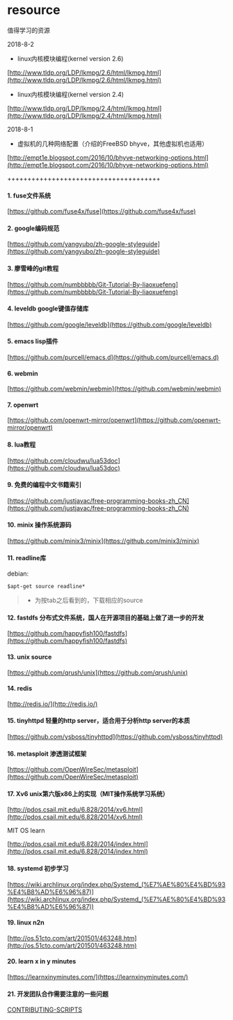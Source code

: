 # resource
值得学习的资源

2018-8-2

  - linux内核模块编程(kernel version 2.6)

[http://www.tldp.org/LDP/lkmpg/2.6/html/lkmpg.html](http://www.tldp.org/LDP/lkmpg/2.6/html/lkmpg.html)

  - linux内核模块编程(kernel version 2.4)

[http://www.tldp.org/LDP/lkmpg/2.4/html/lkmpg.html](http://www.tldp.org/LDP/lkmpg/2.4/html/lkmpg.html)

2018-8-1

  - 虚拟机的几种网络配置（介绍的FreeBSD bhyve，其他虚拟机也适用）

[http://empt1e.blogspot.com/2016/10/bhyve-networking-options.html](http://empt1e.blogspot.com/2016/10/bhyve-networking-options.html)

++++++++++++++++++++++++++++++++++++++
#### 1. fuse文件系统

[https://github.com/fuse4x/fuse](https://github.com/fuse4x/fuse)

#### 2. google编码规范

[https://github.com/yangyubo/zh-google-styleguide](https://github.com/yangyubo/zh-google-styleguide)

#### 3. 廖雪峰的git教程

[https://github.com/numbbbbb/Git-Tutorial-By-liaoxuefeng](https://github.com/numbbbbb/Git-Tutorial-By-liaoxuefeng)

#### 4. leveldb google键值存储库

[https://github.com/google/leveldb](https://github.com/google/leveldb)

#### 5. emacs lisp插件

[https://github.com/purcell/emacs.d](https://github.com/purcell/emacs.d)


#### 6. webmin

[https://github.com/webmin/webmin](https://github.com/webmin/webmin)

#### 7. openwrt

[https://github.com/openwrt-mirror/openwrt](https://github.com/openwrt-mirror/openwrt)

#### 8. lua教程

[https://github.com/cloudwu/lua53doc](https://github.com/cloudwu/lua53doc)

#### 9. 免费的编程中文书籍索引

[https://github.com/justjavac/free-programming-books-zh_CN](https://github.com/justjavac/free-programming-books-zh_CN)

#### 10. minix 操作系统源码

[https://github.com/minix3/minix](https://github.com/minix3/minix)

#### 11. readline库

  debian:
  ```
  $apt-get source readline*
  ```
  > * 为按tab之后看到的，下载相应的source

#### 12. fastdfs 分布式文件系统，国人在开源项目的基础上做了进一步的开发

[https://github.com/happyfish100/fastdfs](https://github.com/happyfish100/fastdfs)

#### 13. unix source

[https://github.com/qrush/unix](https://github.com/qrush/unix)

#### 14. redis

[http://redis.io/](http://redis.io/)

#### 15. tinyhttpd 轻量的http server，适合用于分析http server的本质

  [https://github.com/ysboss/tinyhttpd](https://github.com/ysboss/tinyhttpd)

#### 16. metasploit 渗透测试框架

  [https://github.com/OpenWireSec/metasploit](https://github.com/OpenWireSec/metasploit)

#### 17. Xv6 unix第六版x86上的实现（MIT操作系统学习系统）

  [http://pdos.csail.mit.edu/6.828/2014/xv6.html](http://pdos.csail.mit.edu/6.828/2014/xv6.html)

  MIT OS learn

  [http://pdos.csail.mit.edu/6.828/2014/index.html](http://pdos.csail.mit.edu/6.828/2014/index.html)

#### 18. systemd 初步学习

  [https://wiki.archlinux.org/index.php/Systemd_(%E7%AE%80%E4%BD%93%E4%B8%AD%E6%96%87)](https://wiki.archlinux.org/index.php/Systemd_(%E7%AE%80%E4%BD%93%E4%B8%AD%E6%96%87))

#### 19. linux n2n

  [http://os.51cto.com/art/201501/463248.htm](http://os.51cto.com/art/201501/463248.htm)

#### 20. learn x in y minutes
  [https://learnxinyminutes.com/](https://learnxinyminutes.com/)

#### 21. 开发团队合作需要注意的一些问题

  [CONTRIBUTING-SCRIPTS](./CONTRIBUTING-SCRIPTS.md)
